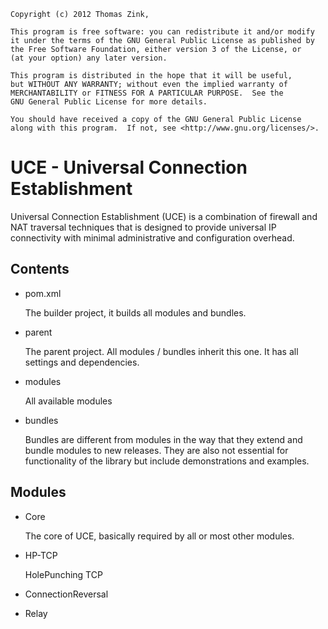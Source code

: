 	Copyright (c) 2012 Thomas Zink, 

	This program is free software: you can redistribute it and/or modify
    it under the terms of the GNU General Public License as published by
    the Free Software Foundation, either version 3 of the License, or
    (at your option) any later version.

    This program is distributed in the hope that it will be useful,
    but WITHOUT ANY WARRANTY; without even the implied warranty of
    MERCHANTABILITY or FITNESS FOR A PARTICULAR PURPOSE.  See the
    GNU General Public License for more details.

    You should have received a copy of the GNU General Public License
    along with this program.  If not, see <http://www.gnu.org/licenses/>.

# UCE - Universal Connection Establishment

Universal Connection Establishment (UCE) is a combination of firewall and NAT traversal
techniques that is designed to provide universal IP connectivity with minimal administrative
and configuration overhead.

## Contents

*	pom.xml

	The builder project, it builds all modules and bundles.

*	parent

	The parent project. All modules / bundles inherit this one.
	It has all settings and dependencies.

*	modules

	All available modules

*	bundles

	Bundles are different from modules in the way that they
	extend and bundle modules to new releases. They are also
	not essential for functionality of the library but include
	demonstrations and examples.

## Modules

*	Core

	The core of UCE, basically required by all or most other modules.

*	HP-TCP

	HolePunching TCP

*	ConnectionReversal

*	Relay


